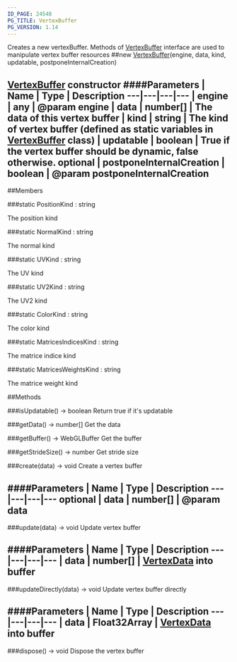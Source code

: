 ```yaml
---
ID_PAGE: 24548
PG_TITLE: VertexBuffer
PG_VERSION: 1.14
---
```


Creates a new vertexBuffer. Methods of [VertexBuffer](/classes/VertexBuffer) interface are used to manipulate vertex buffer resources
##new [VertexBuffer](/classes/VertexBuffer)(engine, data, kind, updatable, postponeInternalCreation)
 [VertexBuffer](/classes/VertexBuffer) constructor
####Parameters
 | Name | Type | Description
---|---|---|---
 | engine | any | @param engine
 | data | number[] | The data of this vertex buffer
 | kind | string | The kind of vertex buffer (defined as static variables in [VertexBuffer](/classes/VertexBuffer) class)
 | updatable | boolean | True if the vertex buffer should be dynamic, false otherwise.
optional | postponeInternalCreation | boolean | @param postponeInternalCreation
---

##Members

###static PositionKind : string


The position kind

###static NormalKind : string


The normal kind

###static UVKind : string


The UV kind

###static UV2Kind : string


The UV2 kind

###static ColorKind : string


The color kind

###static MatricesIndicesKind : string


The matrice indice kind

###static MatricesWeightsKind : string


The matrice weight kind



##Methods

###isUpdatable() &rarr; boolean
Return true if it's updatable


###getData() &rarr; number[]
Get the data


###getBuffer() &rarr; WebGLBuffer
Get the buffer


###getStrideSize() &rarr; number
Get stride size


###create(data) &rarr; void
Create a vertex buffer

####Parameters
 | Name | Type | Description
---|---|---|---
optional | data | number[] | @param data
---

###update(data) &rarr; void
Update vertex buffer

####Parameters
 | Name | Type | Description
---|---|---|---
 | data | number[] | [VertexData](/classes/VertexData) into buffer
---

###updateDirectly(data) &rarr; void
Update vertex buffer directly

####Parameters
 | Name | Type | Description
---|---|---|---
 | data | Float32Array | [VertexData](/classes/VertexData) into buffer
---

###dispose() &rarr; void
Dispose the vertex buffer

